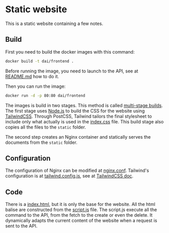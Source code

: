 # Static website

This is a static website containing a few notes.

## Build

First you need to build the docker images with this command:

```bash
docker build -t dai/frontend .
```

Before running the image, you need to launch to the API, see at [README.md](../api/README.md) how to do it.

Then you can run the image:

```bash
docker run -d -p 80:80 dai/frontend
```

The images is build in two stages. This method is called [multi-stage builds](https://docs.docker.com/build/building/multi-stage/).
The first stage uses [Node.js](https://nodejs.org/en) to build the CSS for the website using [TailwindCSS](https://tailwindcss.com/). Through PostCSS, Tailwind tailors the final stylesheet to include only what actually is used in the [index.css](./src/index.css) file. This build stage also copies all the files to the `static` folder.

The second step creates an Nginx container and statically serves the documents from the `static` folder.

## Configuration

The configuration of Nginx can be modified at [nginx.conf](./conf/nginx.conf).
Tailwind's configuration is at [tailwind.config.js](./src/tailwind.config.js), see at [TailwindCSS doc](https://v2.tailwindcss.com/docs).

## Code

There is a [index.html](./src/index.html), but it is only the base for the website. All the html balise are constructed from the [script.js](./src/script.js) file.
The script.js execute all the command to the API, from the fetch to the create or even the delete. It dynamically adapts the current content of the website when a request is sent to the API.
